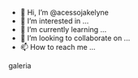 - 👋 Hi, I’m @acessojakelyne
- 👀 I’m interested in ...
- 🌱 I’m currently learning ...
- 💞️ I’m looking to collaborate on ...
- 📫 How to reach me ...

<!---
acessojakelyne/acessojakelyne is a ✨ special ✨ repository because its `README.md` (this file) appears on your GitHub profile.
You can click the Preview link to take a look at your changes.
--->

galeria
